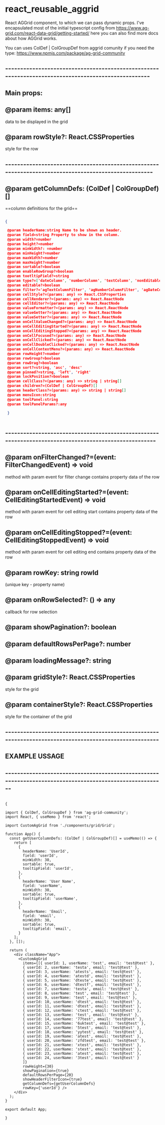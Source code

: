 ﻿# react_reusable_aggrid

React AGGrid component, to which we can pass dynamic props. 
I've encapsulated most of the initial typescript config from <https://www.ag-grid.com/react-data-grid/getting-started/>
here you can also find more docs about how AGGrid works.

You can uses ColDef | ColGroupDef from aggrid comunity if you need the type: https://www.npmjs.com/package/ag-grid-community

## ---------------------------------------------------------------------------------------------------

## Main props:

## @param items: any[]
 data to be displayed in the grid

## @param rowStyle?: React.CSSProperties
 style for the row

## ----------------------------------------------------------------------------------------------------

## @param getColumnDefs: (ColDef | ColGroupDef)[]  
==column definitions for the grid==

~~~json

{

 @param headerName:string Name to be shown as header.
 @param field=string Property to show in the column.
 @param width?=number
 @param height?=number
 @param minWidth?: =number
 @param minHeight?=number
 @param maxWidth?=number
 @param maxHeight?=number
 @param sortable?=boolean
 @param enableRowGroup?=boolean
 @param tootltipField?=string
 @param type?=['dateColumn', 'numberColumn', 'textColumn', 'nonEditableColumn']
 @param editable?=boolean
 @param filter?='agTextColumnFilter', 'agNumberColumnFilter', 'agDateColumnFilter'
 @param cellStyle?=(params: any) => React.CSSProperties
 @param cellRenderer?=(params: any) => React.ReactNode
 @param cellEditor?=(params: any) => React.ReactNode
 @param valueFormatter?=(params: any) => React.ReactNode
 @param valueGetter?=(params: any) => React.ReactNode
 @param valueSetter?=(params: any) => React.ReactNode
 @param onCellValueChanged?=(params: any) => React.ReactNode
 @param onCellEditingStarted?=(params: any) => React.ReactNode
 @param onCellEditingStopped?=(params: any) => React.ReactNode
 @param onCellFocused?=(params: any) => React.ReactNode
 @param onCellClicked?=(params: any) => React.ReactNode
 @param onCellDoubleClicked?=(params: any) => React.ReactNode
 @param onCellContextMenu?=(params: any) => React.ReactNode
 @param rowHeight?=number
 @param rowGroup?=boolean
 @param rowDrag?=boolean
 @param sort?=string, 'asc', 'desc'
 @param pinned?=string, 'left', 'right'
 @param lockPosition?=boolean
 @param cellClass?=(params: any) => string | string[]
 @param children?=(ColDef | ColGroupDef)[]
 @param headerClass?=(params: any) => string | string[]
 @param menuIcon:string
 @param toolPanel:string
 @param toolPanelParams?:any

 }
 
~~~

## -----------------------------------------------------------------------------------------------------

## @param onFilterChanged?=(event: FilterChangedEvent) => void
 method with param event for filter change contains property data of the row

## @param onCellEditingStarted?=(event: CellEditingStartedEvent) => void
method with param event for cell editing start contains property data of the row

## @param onCellEditingStopped?=(event: CellEditingStoppedEvent) => void
method with param event for cell editing end contains property data of the row

## @param rowKey: string rowId
(unique key - property name)

## @param onRowSelected?: () => any
callback for row selection

## @param showPagination?: boolean

## @param defaultRowsPerPage?: number

## @param loadingMessage?: string

## @param gridStyle?: React.CSSProperties 
style for the grid

## @param containerStyle?: React.CSSProperties 
style for the container of the grid

## ------------------------------------------------------------------------------------------------------

## EXAMPLE USSAGE

## --------------------------------------------------------------------------------------------------------

~~~javscript

{

import { ColDef, ColGroupDef } from 'ag-grid-community';
import React, { useMemo } from 'react';

import CustomAgGrid from './components/grid/Grid';

function App() {
  const getUserColumnDefs: (ColDef | ColGroupDef)[] = useMemo(() => {
    return [
      {
        headerName: 'UserId',
        field: 'userId',
        minWidth: 30,
        sortable: true,
        tooltipField: 'userId',
      },
      {
        headerName: 'User Name',
        field: 'userName',
        minWidth: 30,
        sortable: true,
        tooltipField: 'userName',
      },
      {
        headerName: 'Email',
        field: 'email',
        minWidth: 30,
        sortable: true,
        tooltipField: 'email',
      }
    ];
  }, []);

  return (
    <div className="App">
      <CustomAgGrid
        items={[{ userId: 1, userName: 'test', email: 'test@test' },
        { userId: 2, userName: 'testa', email: 'test@test' },
        { userId: 3, userName: 'atests', email: 'test@test' },
        { userId: 4, userName: 'atestd', email: 'test@test' },
        { userId: 5, userName: 'dteste', email: 'test@test' },
        { userId: 6, userName: 'dtestf', email: 'test@test' },
        { userId: 7, userName: 'testa', email: 'test@test' },
        { userId: 8, userName: 'test', email: 'test@test' },
        { userId: 9, userName: 'test', email: 'test@test' },
        { userId: 10, userName: 'dtest', email: 'test@test' },
        { userId: 11, userName: 'dtest', email: 'test@test' },
        { userId: 12, userName: 'ctest', email: 'test@test' },
        { userId: 13, userName: 'test', email: 'test@test' },
        { userId: 14, userName: '77test', email: 'test@test' },
        { userId: 15, userName: '6uktest', email: 'test@test' },
        { userId: 17, userName: '5test', email: 'test@test' },
        { userId: 18, userName: 'yytest', email: 'test@test' },
        { userId: 19, userName: 'atest', email: 'test@test' },
        { userId: 20, userName: 'zfdtest', email: 'test@test' },
        { userId: 21, userName: 'xtest', email: 'test@test' },
        { userId: 22, userName: 'stest', email: 'test@test' },
        { userId: 23, userName: 'atest', email: 'test@test' },
        { userId: 24, userName: '3test', email: 'test@test' }
        ]}
        rowHeight={30}
        showPagination={true}
        defaultRowsPerPage={20}
        showHeaderFilterIcon={true}
        getColumnDefs={getUserColumnDefs}
        rowKey={'userId'} />
    </div>
  );
}

export default App;

}
~~~
